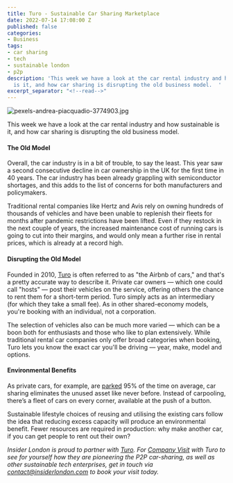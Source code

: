 ```yaml
---
title: Turo - Sustainable Car Sharing Marketplace
date: 2022-07-14 17:08:00 Z
published: false
categories:
- Business
tags:
- car sharing
- tech
- sustainable london
- p2p
description: 'This week we have a look at the car rental industry and how sustainable
  is it, and how car sharing is disrupting the old business model.  '
excerpt_separator: "<!--read-->"
---
```


![pexels-andrea-piacquadio-3774903.jpg](/uploads/pexels-andrea-piacquadio-3774903.jpg)

This week we have a look at the car rental industry and how sustainable is it, and how car sharing is disrupting the old business model.  
 
<!--read-->

#### The Old Model 

Overall, the car industry is in a bit of trouble, to say the least. This year saw a second consecutive decline in car ownership in the UK for the first time in 40 years. The car industry has been already grappling with semiconductor shortages, and this adds to the list of concerns for both manufacturers and policymakers.

Traditional rental companies like Hertz and Avis rely on owning hundreds of thousands of vehicles and have been unable to replenish their fleets for months after pandemic restrictions have been lifted. Even if they restock in the next couple of years, the increased maintenance cost of running cars is going to cut into their margins, and would only mean a further rise in rental prices, which is already at a record high.
 
#### Disrupting the Old Model

Founded in 2010, [Turo](https://turo.com/gb/en) is often referred to as "the Airbnb of cars," and that's a pretty accurate way to describe it. Private car owners — which one could call "hosts" — post their vehicles on the service, offering others the chance to rent them for a short-term period. Turo simply acts as an intermediary (for which they take a small fee).  As in other shared-economy models, you're booking with an individual, not a corporation.

The selection of vehicles also can be much more varied — which can be a boon both for enthusiasts and those who like to plan extensively. While traditional rental car companies only offer broad categories when booking, Turo lets you know the exact car you'll be driving — year, make, model and options.

#### Environmental Benefits 

As private cars, for example, are [parked](https://fortune.com/2016/03/13/cars-parked-95-percent-of-time/) 95% of the time on average, car sharing eliminates the unused asset like never before. Instead of carpooling, there’s a fleet of cars on every corner, available at the push of a button.

Sustainable lifestyle choices of reusing and utilising the existing cars follow the idea that reducing excess capacity will produce an environmental benefit. Fewer resources are required in production: why make another car, if you can get people to rent out their own?

*Insider London is proud to partner with [Turo](https://turo.com/gb/en). For [Company Visit](https://www.insiderlondon.com/london/company-visits/) with Turo to see for yourself how they are pioneering the P2P car-sharing, as well as other sustainable tech enterprises, get in touch via [contact@insiderlondon.com](https://www.insiderlondon.com/contact-us/) to book your visit today.*
 
